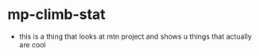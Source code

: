 # mp-climb-stat

- this is a thing that looks at mtn project and shows u things that actually are cool

